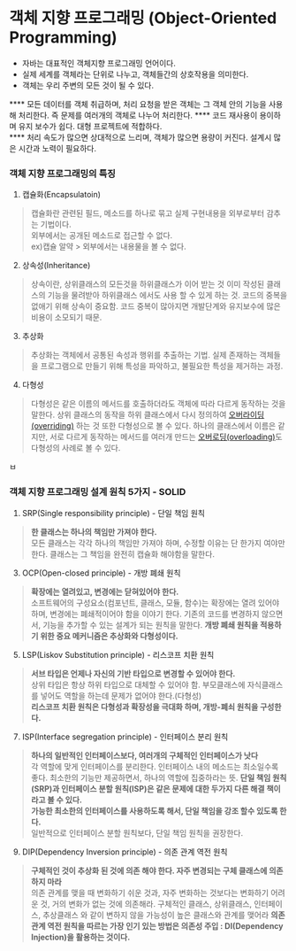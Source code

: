 # 객체 지향 프로그래밍 (Object-Oriented Programming)   
- 자바는 대표적인 객체지향 프로그래밍 언어이다.
- 실제 세계를 객체라는 단위로 나누고, 객체들간의 상호작용을 의미한다.
- 객체는 우리 주변의 모든 것이 될 수 있다.   
   
**** 모든 데이터를 객체 취급하며, 처리 요청을 받은 객체는 그 객체 안의 기능을 사용해 처리한다. 즉 문제를 여러개의 객체로 나누어 처리한다.
**** 코드 재사용이 용이하며 유지 보수가 쉽다. 대형 프로젝트에 적합하다.   
**** 처리 속도가 많으면 상대적으로 느리며, 객체가 많으면 용량이 커진다. 설계시 많은 시간과 노력이 필요하다.

### 객체 지향 프로그래밍의 특징   
1. 캡슐화(Encapsulatoin)   
> 캡슐화란 관련된 필드, 메소드를 하나로 묶고 실제 구현내용을 외부로부터 감추는 기법이다.   
> 외부에서는 공개된 메소드로 접근할 수 없다.    
> ex)캡슐 알약 > 외부에서는 내용물을 볼 수 없다.
2. 상속성(Inheritance)   
> 상속이란, 상위클래스의 모든것을 하위클래스가 이어 받는 것
> 이미 작성된 클래스의 기능을 물려받아 하위클래스 에서도 사용 할 수 있게 하는 것.
> 코드의 중복을 없애기 위해 상속이 중요함. 코드 중복이 많아지면 개발단계와 유지보수에 많은 비용이 소모되기 때문.
3. 추상화   
> 추상화는 객체에서 공통된 속성과 행위를 추출하는 기법.
> 실제 존재하는 객체들을 프로그램으로 만들기 위해 특성을 파악하고, 불필요한 특성을 제거하는 과정.   
4. 다형성   
> 다형성은 같은 이름의 메서드를 호출하더라도 객체에 따라 다르게 동작하는 것을 말한다.
> 상위 클래스의 동작을 하위 클래스에서 다시 정의하여 [오버라이딩(overriding)](https://github.com/hyokker/JavaStudy/blob/main/overriding.md) 하는 것 또한 다형성으로 볼 수 있다.
> 하나의 클래스에서 이름은 같지만, 서로 다르게 동작하는 메서드를 여러개 만드는 [오버로딩(overloading)](https://github.com/hyokker/JavaStudy/blob/main/overriding.md)도 다형성의 사례로 볼 수 있다.
   
   
   ㅂ
### 객체 지향 프로그래밍 설계 원칙 5가지 - SOLID   

1. SRP(Single responsibility principle) - 단일 책임 원칙   
> **한 클래스는 하나의 책임만 가져야 한다.**   
> 모든 클래스는 각각 하나의 책임만 가져야 하며, 수정할 이유는 단 한가지 여야만 한다.
> 클래스는 그 책임을 완전히 캡슐화 해야함을 말한다.   
3. OCP(Open-closed principle) - 개방 폐쇄 원칙   
> **확장에는 열려있고, 변경에는 닫혀있어야 한다.**   
> 소프트웨어의 구성요소(컴포넌트, 클래스, 모듈, 함수)는 확장에는 열려 있어야 하며, 변경에는 폐쇄적이어야 함을 이야기 한다.
> 기존의 코드를 변경하지 않으면서, 기능을 추가할 수 있는 설계가 되는 원칙을 말한다.
> **개방 폐쇄 원칙을 적용하기 위한 중요 메커니즘은 추상화와 다형성이다.**   
5. LSP(Liskov Substitution principle) - 리스코프 치환 원칙   
> **서브 타입은 언제나 자신의 기반 타입으로 변경할 수 있어야 한다.**   
> 상위 타입은 항상 하위 타입으로 대체할 수 있어야 함.
> 부모클래스에 자식클래스를 넣어도 역할을 하는데 문제가 없어야 한다.(다형성)   
> **리스코프 치환 원칙은 다형성과 확장성을 극대화 하며, 개방-폐쇠 원칙을 구성한다.**   
7. ISP(Interface segregation principle) - 인터페이스 분리 원칙   
> **하나의 일반적인 인터페이스보다, 여러개의 구체적인 인터페이스가 낫다**   
> 각 역할에 맞게 인터페이스를 분리한다.
> 인터페이스 내의 메소드는 최소일수록 좋다. 최소한의 기능만 제공하면서, 하나의 역할에 집중하라는 뜻.
> **단일 책임 원칙(SRP)과 인터페이스 분할 원칙(ISP)은 같은 문제에 대한 두가지 다른 해결 책이라고 볼 수 있다.**   
> **가능한 최소한의 인터페이스를 사용하도록 해서, 단일 책임을 강조 할수 있도록 한다.**   
> 일반적으로 인터페이스 분할 원칙보다, 단일 책임 원칙을 권장한다.   
9. DIP(Dependency Inversion principle) - 의존 관계 역전 원칙    
> **구체적인 것이 추상화 된 것에 의존 해야 한다. 자주 변경되는 구체 클래스에 의존하지 마라**   
> 의존 관계를 맺을 때 변화하기 쉬운 것과, 자주 변화하는 것보다는 변화하기 어려운 것, 거의 변화가 없는 것에 의존해라.
> 구체적인 클래스, 상위클래스, 인터페이스, 추상클래스 와 같이 변하지 않을 가능성이 높은 클래스와 관계를 맺어라
> **의존 관계 역전 원칙을 따르는 가장 인기 있는 방법은 의존성 주입 : DI(Dependency Injection)을 활용하는 것이다.**   
